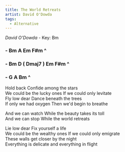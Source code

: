 ```yaml
---
title: The World Retreats
artist: David O'Dowda
tags: 
  - Alternative
---
```

*David O'Dowda* - Key: Bm 
### - Bm A Em F#m ^ 
### - Bm D ( Dmaj7 ) Em F#m ^ 
### - G A Bm ^

 
Hold back Confide among the stars  
We could be the lucky ones If we could only levitate  
Fly low dear Dance beneath the trees   
If only we had oxygen Then we'd begin to breathe  

And we can watch While the beauty takes its toll  
And we can stop While the world retreats   

Lie low dear Fix yourself a life   
We could be the wealthy ones If we could only emigrate  
These walls get closer by the night   
Everything is delicate and everything in flight   



